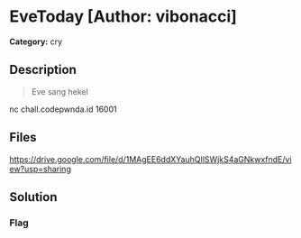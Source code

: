 # EveToday [Author: vibonacci]

**Category:** cry
## Description
>Eve sang hekel

nc chall.codepwnda.id 16001

## Files

https://drive.google.com/file/d/1MAgEE6ddXYauhQIlSWjkS4aGNkwxfndE/view?usp=sharing

## Solution

### Flag

